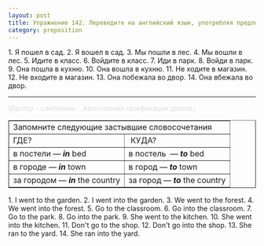 ```yaml
---
layout: post
title: Упражнение 142. Переведите на английский язык, употребляя предлоги to или into.
category: preposition
---
```

<section class="question">
1. Я пошел в сад. 2. Я вошел в сад. 3. Мы пошли в лес. 4. Мы вошли в лес. 5. Идите в класс. 6. Войдите в класс. 7. Иди в парк. 8. Войди в парк. 9. Она пошла в кухню. 10. Она вошла в кухню. 11. Не ходите в магазин. 12. Не входите в магазин. 13. Она побежала во двор. 14. Она вбежала во двор.<p></p>
 
<td valign="top" width="10%">
  
  
   
  <hr>
<p style="font:80%; color:#dedede"> <!--6020d6ff-->Мастер - сантехник: . Автономная газификация домов.;  <!--6020d6ff--></p>
   
  
 </td>
<p></p>
<table style="text-align: left; margin-left: auto; margin-right: auto;" border="1" cellpadding="5" cellspacing="0"><tbody>
<tr>
<td colspan="2" rowspan="1">Запомните
следующие застывшие словосочетания</td>
    </tr>
<tr>
<td>ГДЕ?</td>
      <td> КУДА?</td>
    </tr>
<tr>
<td>в постели — <span style="font-weight: bold; font-style: italic;" class="rules">in </span>bed
      </td>
      <td>в постель  — <span style="font-weight: bold; font-style: italic;" class="rules">to </span>bed</td>
    </tr>
<tr>
<td>в городе — <span style="font-weight: bold; font-style: italic;" class="rules">in</span>
town</td>
      <td> в город — <span style="font-weight: bold; font-style: italic;" class="rules">to</span>
town</td>
    </tr>
<tr>
<td>за городом — <span style="font-weight: bold; font-style: italic;" class="rules">in</span>
the country</td>
      <td> за город — <span style="font-weight: bold; font-style: italic;" class="rules">to</span>
the country</td>
    </tr>
</tbody></table>
<p></p>
</section>

<section class="answer">
1. I went to the garden. 2. I went into the garden. 3. We went to the forest. 4. We went into the forest. 5. Go to the classroom. 6. Go into the classroom. 7. Go to the park. 8. Go into the park. 9. She went to the kitchen. 10. She went into the kitchen. 11. Don't go to the shop. 12. Don't go into the shop. 13. She ran to the yard. 14. She ran into the yard.
</section>